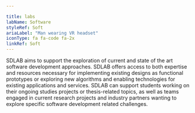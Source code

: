 ```yaml
---

title: labs
labName: Software
styleRef: Soft
ariaLabel: "Man wearing VR headset"
iconType: fa fa-code fa-2x
linkRef: Soft
---
```

SDLAB aims to support the exploration of current and state of the art software development approaches. SDLAB offers access to both expertise and resources necessary for implementing existing designs as functional prototypes or exploring new algorithms and enabling technologies for existing applications and services. SDLAB can support students working on their ongoing studies projects or thesis-related topics, as well as teams engaged in current research projects and industry partners wanting to explore specific software development related challenges.